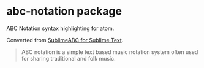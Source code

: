 # abc-notation package

ABC Notation syntax highlighting for atom.

Converted from [SublimeABC for Sublime Text](https://github.com/jimhawkridge/SublimeABC).

> ABC notation is a simple text based music notation system often used for sharing traditional and folk music.
